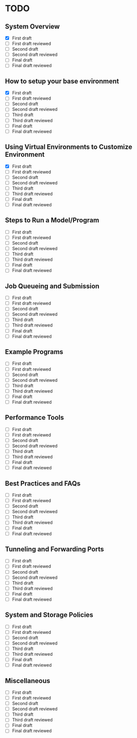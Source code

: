 # TODO

## System Overview

- [X] First draft
- [ ] First draft reviewed
- [ ] Second draft
- [ ] Second draft reviewed
- [ ] Final draft
- [ ] Final draft reviewed

## How to setup your base environment

- [X] First draft
- [ ] First draft reviewed
- [ ] Second draft
- [ ] Second draft reviewed
- [ ] Third draft
- [ ] Third draft reviewed
- [ ] Final draft
- [ ] Final draft reviewed

## Using Virtual Environments to Customize Environment

- [X] First draft
- [ ] First draft reviewed
- [ ] Second draft
- [ ] Second draft reviewed
- [ ] Third draft
- [ ] Third draft reviewed
- [ ] Final draft
- [ ] Final draft reviewed

## Steps to Run a Model/Program

- [ ] First draft
- [ ] First draft reviewed
- [ ] Second draft
- [ ] Second draft reviewed
- [ ] Third draft
- [ ] Third draft reviewed
- [ ] Final draft
- [ ] Final draft reviewed

## Job Queueing and Submission

- [ ] First draft
- [ ] First draft reviewed
- [ ] Second draft
- [ ] Second draft reviewed
- [ ] Third draft
- [ ] Third draft reviewed
- [ ] Final draft
- [ ] Final draft reviewed

## Example Programs

- [ ] First draft
- [ ] First draft reviewed
- [ ] Second draft
- [ ] Second draft reviewed
- [ ] Third draft
- [ ] Third draft reviewed
- [ ] Final draft
- [ ] Final draft reviewed

## Performance Tools

- [ ] First draft
- [ ] First draft reviewed
- [ ] Second draft
- [ ] Second draft reviewed
- [ ] Third draft
- [ ] Third draft reviewed
- [ ] Final draft
- [ ] Final draft reviewed

## Best Practices and FAQs

- [ ] First draft
- [ ] First draft reviewed
- [ ] Second draft
- [ ] Second draft reviewed
- [ ] Third draft
- [ ] Third draft reviewed
- [ ] Final draft
- [ ] Final draft reviewed

## Tunneling and Forwarding Ports

- [ ] First draft
- [ ] First draft reviewed
- [ ] Second draft
- [ ] Second draft reviewed
- [ ] Third draft
- [ ] Third draft reviewed
- [ ] Final draft
- [ ] Final draft reviewed

## System and Storage Policies

- [ ] First draft
- [ ] First draft reviewed
- [ ] Second draft
- [ ] Second draft reviewed
- [ ] Third draft
- [ ] Third draft reviewed
- [ ] Final draft
- [ ] Final draft reviewed

## Miscellaneous

- [ ] First draft
- [ ] First draft reviewed
- [ ] Second draft
- [ ] Second draft reviewed
- [ ] Third draft
- [ ] Third draft reviewed
- [ ] Final draft
- [ ] Final draft reviewed
